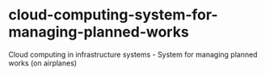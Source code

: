 # cloud-computing-system-for-managing-planned-works
Cloud computing in infrastructure systems - System for managing planned works (on airplanes)
